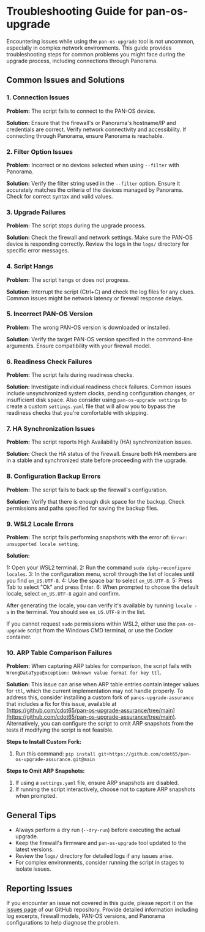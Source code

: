 # Troubleshooting Guide for pan-os-upgrade

Encountering issues while using the `pan-os-upgrade` tool is not uncommon, especially in complex network environments. This guide provides troubleshooting steps for common problems you might face during the upgrade process, including connections through Panorama.

## Common Issues and Solutions

### 1. Connection Issues

**Problem:** The script fails to connect to the PAN-OS device.

**Solution:** Ensure that the firewall's or Panorama's hostname/IP and credentials are correct. Verify network connectivity and accessibility. If connecting through Panorama, ensure Panorama is reachable.

### 2. Filter Option Issues

**Problem:** Incorrect or no devices selected when using `--filter` with Panorama.

**Solution:** Verify the filter string used in the `--filter` option. Ensure it accurately matches the criteria of the devices managed by Panorama. Check for correct syntax and valid values.

### 3. Upgrade Failures

**Problem:** The script stops during the upgrade process.

**Solution:** Check the firewall and network settings. Make sure the PAN-OS device is responding correctly. Review the logs in the `logs/` directory for specific error messages.

### 4. Script Hangs

**Problem:** The script hangs or does not progress.

**Solution:** Interrupt the script (Ctrl+C) and check the log files for any clues. Common issues might be network latency or firewall response delays.

### 5. Incorrect PAN-OS Version

**Problem:** The wrong PAN-OS version is downloaded or installed.

**Solution:** Verify the target PAN-OS version specified in the command-line arguments. Ensure compatibility with your firewall model.

### 6. Readiness Check Failures

**Problem:** The script fails during readiness checks.

**Solution:** Investigate individual readiness check failures. Common issues include unsynchronized system clocks, pending configuration changes, or insufficient disk space. Also consider using `pan-os-upgrade settings` to create a custom `settings.yaml` file that will allow you to bypass the readiness checks that you're comfortable with skipping.

### 7. HA Synchronization Issues

**Problem:** The script reports High Availability (HA) synchronization issues.

**Solution:** Check the HA status of the firewall. Ensure both HA members are in a stable and synchronized state before proceeding with the upgrade.

### 8. Configuration Backup Errors

**Problem:** The script fails to back up the firewall's configuration.

**Solution:** Verify that there is enough disk space for the backup. Check permissions and paths specified for saving the backup files.

### 9. WSL2 Locale Errors

**Problem:** The script fails performing snapshots with the error of: `Error: unsupported locale setting`.

**Solution:**

1: Open your WSL2 terminal.
2: Run the command `sudo dpkg-reconfigure locales`.
3: In the configuration menu, scroll through the list of locales until you find `en_US.UTF-8`.
4: Use the space bar to select `en_US.UTF-8`.
5: Press Tab to select "Ok" and press Enter.
6: When prompted to choose the default locale, select `en_US.UTF-8` again and confirm.

After generating the locale, you can verify it's available by running `locale -a` in the terminal. You should see `en_US.UTF-8` in the list.

If you cannot request `sudo` permissions within WSL2, either use the `pan-os-upgrade` script from the Windows CMD terminal, or use the Docker container.

### 10. ARP Table Comparison Failures

**Problem:** When capturing ARP tables for comparison, the script fails with `WrongDataTypeException: Unknown value format for key ttl`.

**Solution:** This issue can arise when ARP table entries contain integer values for `ttl`, which the current implementation may not handle properly. To address this, consider installing a custom fork of `panos-upgrade-assurance` that includes a fix for this issue, available at [https://github.com/cdot65/pan-os-upgrade-assurance/tree/main](https://github.com/cdot65/pan-os-upgrade-assurance/tree/main). Alternatively, you can configure the script to omit ARP snapshots from the tests if modifying the script is not feasible.

**Steps to Install Custom Fork:**

1. Run this command: `pip install git+https://github.com/cdot65/pan-os-upgrade-assurance.git@main`

**Steps to Omit ARP Snapshots:**

1. If using a `settings.yaml` file, ensure ARP snapshots are disabled.
2. If running the script interactively, choose not to capture ARP snapshots when prompted.

## General Tips

- Always perform a dry run (`--dry-run`) before executing the actual upgrade.
- Keep the firewall's firmware and `pan-os-upgrade` tool updated to the latest versions.
- Review the `logs/` directory for detailed logs if any issues arise.
- For complex environments, consider running the script in stages to isolate issues.

## Reporting Issues

If you encounter an issue not covered in this guide, please report it on the [issues page](https://github.com/cdot65/pan-os-upgrade/issues) of our GitHub repository. Provide detailed information including log excerpts, firewall models, PAN-OS versions, and Panorama configurations to help diagnose the problem.

